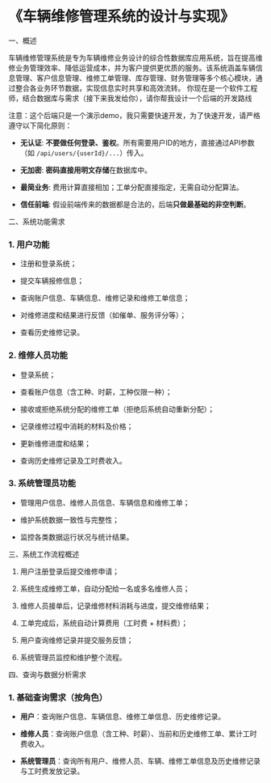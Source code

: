 # 《车辆维修管理系统的设计与实现》



一、概述



车辆维修管理系统是专为车辆维修业务设计的综合性数据库应用系统，旨在提高维修业务管理效率、降低运营成本，并为客户提供更优质的服务。该系统涵盖车辆信息管理、客户信息管理、维修工单管理、库存管理、财务管理等多个核心模块，通过整合各业务环节数据，实现信息实时共享和高效流转。
你现在是一个软件工程师，结合数据库与需求（接下来我发给你），请你帮我设计一个后端的开发路线

注意：这个后端只是一个演示demo，我只需要快速开发，为了快速开发，请严格遵守以下简化原则：

- **无认证**: **不要做任何登录、鉴权**。所有需要用户ID的地方，直接通过API参数（如 `/api/users/{userId}/...`）传入。

- **无加密**: **密码直接用明文存储**在数据库中。

- **最简业务**: 费用计算直接相加；工单分配直接指定，无需自动分配算法。

- **信任前端**: 假设前端传来的数据都是合法的，后端**只做最基础的非空判断**。



二、系统功能需求



### 1. 用户功能&#xA;



*   注册和登录系统；


*   提交车辆报修信息；


*   查询账户信息、车辆信息、维修记录和维修工单信息；


*   对维修进度和结果进行反馈（如催单、服务评分等）；


*   查看历史维修记录。


### 2. 维修人员功能&#xA;



*   登录系统；


*   查看账户信息（含工种、时薪，工种仅限一种）；


*   接收或拒绝系统分配的维修工单（拒绝后系统自动重新分配）；


*   记录维修过程中消耗的材料及价格；


*   更新维修进度和结果；


*   查询历史维修记录及工时费收入。


### 3. 系统管理员功能&#xA;



*   管理用户信息、维修人员信息、车辆信息和维修工单；


*   维护系统数据一致性与完整性；


*   监控各类数据运行状况与统计结果。


三、系统工作流程概述




1.  用户注册登录后提交维修申请；


2.  系统生成维修工单，自动分配给一名或多名维修人员；


3.  维修人员接单后，记录维修材料消耗与进度，提交维修结果；


4.  工单完成后，系统自动计算费用（工时费 + 材料费）；


5.  用户查询维修记录并提交服务反馈；


6.  系统管理员监控和维护整个流程。


四、查询与数据分析需求



### 1. 基础查询需求（按角色）&#xA;



*   **用户**：查询账户信息、车辆信息、维修工单信息、历史维修记录。


*   **维修人员**：查询账户信息（含工种、时薪）、当前和历史维修工单、累计工时费收入。


*   **系统管理员**：查询所有用户、维修人员、车辆、维修工单信息及历史维修记录与工时费发放记录。


